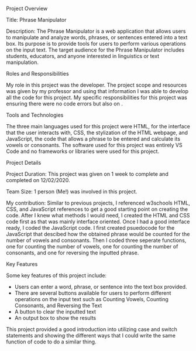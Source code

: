 Project Overview

Title: Phrase Manipulator

Description: The Phrase Manipulator is a web application that allows users to manipulate and analyze words, phrases, or sentences entered into a text box. Its purpose is to provide tools for users to perform various operations on the input text. The target audience for the Phrase Manipulator includes students, educators, and anyone interested in linguistics or text manipulation.

Roles and Responsibilities

My role in this project was the developer. The project scope and resources was given by my professor and using that information I was able to develop all the code for this project. My specific responsibilities for this project was ensuring there were no code errors but also on .

Tools and Technologies

The three main languages used for this project were HTML, for the interface that the user interacts with, CSS, the stylization of the HTML webpage, and JavaScript, the code that allows a phrase to be entered and calculate its vowels or consonants. The software used for this project was entirely VS Code and no frameworks or libraries were used for this project.

Project Details

Project Duration: This project was given on 1 week to complete and completed on 12/02/2020.

Team Size: 1 person (Me!) was involved in this project.

My contribution: Similar to previous projects, I referenced w3schools HTML, CSS, and JavaScript references to get a good starting point on creating the code. After I knew what methods I would need, I created the HTML and CSS code first as that was mainly interface oriented. Once I had a good interface ready, I coded the JavaScript code. I first created psuedocode for the JavaScript that descibed how the obtained phrase would be counted for the number of vowels and consonants. Then I coded three seperate functions, one for counting the number of vowels, one for counting the number of consonants, and one for reversing the inputted phrase.

Key Features

Some key features of this project include:

- Users can enter a word, phrase, or sentence into the text box provided.
- There are several buttons available for users to perform different operations on the input text such as Counting Vowels, Counting Consonants, and Reversing the Text
- A button to clear the inputted text
- An output box to show the results

This project provided a good introduction into utilizing case and switch statements and showing the different ways that I could write the same function of code to do a similar thing. 
